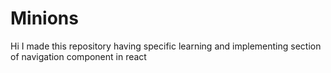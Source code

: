 # Minions
Hi I made this repository having specific learning and implementing section of  navigation component in react
